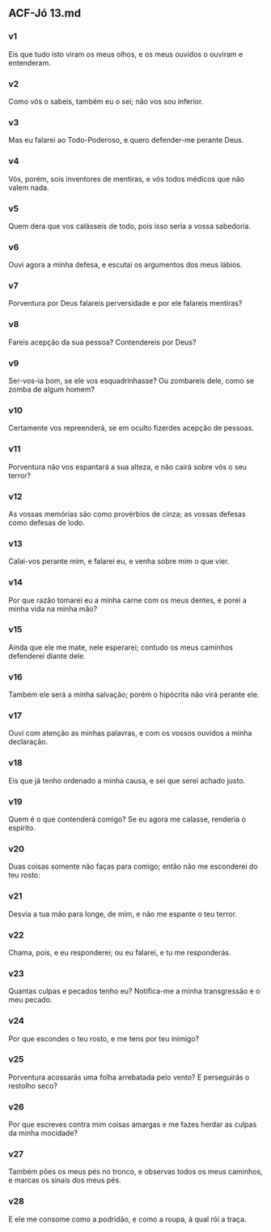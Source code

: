 ## ACF-Jó 13.md
### v1
 Eis que tudo isto viram os meus olhos, e os meus ouvidos o ouviram e entenderam.
### v2
 Como vós o sabeis, também eu o sei; não vos sou inferior.
### v3
 Mas eu falarei ao Todo-Poderoso, e quero defender-me perante Deus.
### v4
 Vós, porém, sois inventores de mentiras, e vós todos médicos que não valem nada.
### v5
 Quem dera que vos calásseis de todo, pois isso seria a vossa sabedoria.
### v6
 Ouvi agora a minha defesa, e escutai os argumentos dos meus lábios.
### v7
 Porventura por Deus falareis perversidade e por ele falareis mentiras?
### v8
 Fareis acepção da sua pessoa? Contendereis por Deus?
### v9
 Ser-vos-ia bom, se ele vos esquadrinhasse? Ou zombareis dele, como se zomba de algum homem?
### v10
 Certamente vos repreenderá, se em oculto fizerdes acepção de pessoas.
### v11
 Porventura não vos espantará a sua alteza, e não cairá sobre vós o seu terror?
### v12
 As vossas memórias são como provérbios de cinza; as vossas defesas como defesas de lodo.
### v13
 Calai-vos perante mim, e falarei eu, e venha sobre mim o que vier.
### v14
 Por que razão tomarei eu a minha carne com os meus dentes, e porei a minha vida na minha mão?
### v15
 Ainda que ele me mate, nele esperarei; contudo os meus caminhos defenderei diante dele.
### v16
 Também ele será a minha salvação; porém o hipócrita não virá perante ele.
### v17
 Ouvi com atenção as minhas palavras, e com os vossos ouvidos a minha declaração.
### v18
 Eis que já tenho ordenado a minha causa, e sei que serei achado justo.
### v19
 Quem é o que contenderá comigo? Se eu agora me calasse, renderia o espírito.
### v20
 Duas coisas somente não faças para comigo; então não me esconderei do teu rosto:
### v21
 Desvia a tua mão para longe, de mim, e não me espante o teu terror.
### v22
 Chama, pois, e eu responderei; ou eu falarei, e tu me responderás.
### v23
 Quantas culpas e pecados tenho eu? Notifica-me a minha transgressão e o meu pecado.
### v24
 Por que escondes o teu rosto, e me tens por teu inimigo?
### v25
 Porventura acossarás uma folha arrebatada pelo vento? E perseguirás o restolho seco?
### v26
 Por que escreves contra mim coisas amargas e me fazes herdar as culpas da minha mocidade?
### v27
 Também pões os meus pés no tronco, e observas todos os meus caminhos, e marcas os sinais dos meus pés.
### v28
 E ele me consome como a podridão, e como a roupa, à qual rói a traça.

